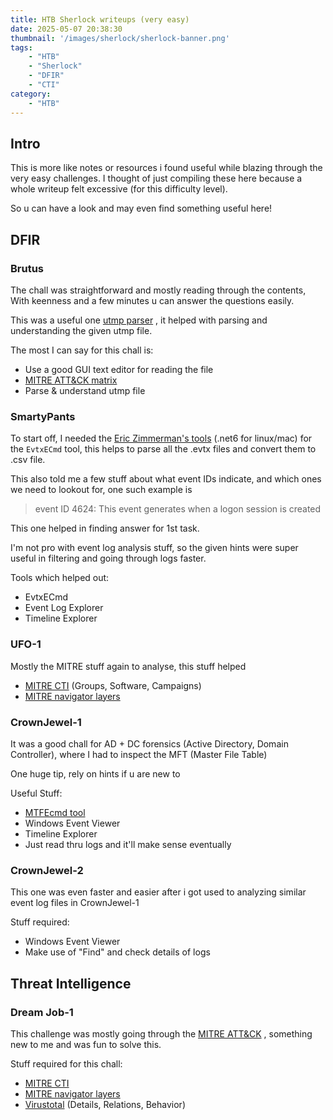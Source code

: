 ```yaml
---
title: HTB Sherlock writeups (very easy)
date: 2025-05-07 20:38:30
thumbnail: '/images/sherlock/sherlock-banner.png'
tags:
    - "HTB"
    - "Sherlock"
    - "DFIR"
    - "CTI"
category:
    - "HTB"
---
```


## Intro

This is more like notes or resources i found useful while blazing through the very easy challenges. I thought of just compiling these here because a whole writeup felt excessive (for this difficulty level).

So u can have a look and may even find something useful here!

## DFIR

### Brutus

The chall was straightforward and mostly reading through the contents, With keenness and a few minutes u can answer the questions easily.

This was a useful one [utmp parser](https://gist.github.com/4n6ist/99241df331bb06f393be935f82f036a5) , it helped with parsing and understanding the given utmp file.

The most I can say for this chall is:

- Use a good GUI text editor for reading the file
- [MITRE ATT&CK matrix](https://attack.mitre.org/matrices/enterprise/)
- Parse & understand utmp file


### SmartyPants

To start off, I needed the [Eric Zimmerman's tools](https://ericzimmerman.github.io/#!index.md) (.net6 for linux/mac) for the `EvtxECmd` tool, this helps to parse all the .evtx files and convert them to .csv file.

This also told me a few stuff about what event IDs indicate, and which ones we need to lookout for, one such example is

> event ID 4624: This event generates when a logon session is created 

This one helped in finding answer for 1st task.

I'm not pro with event log analysis stuff, so the given hints were super useful in filtering and going through logs faster.

Tools which helped out:

- EvtxECmd
- Event Log Explorer
- Timeline Explorer

### UFO-1

Mostly the MITRE stuff again to analyse, this stuff helped

- [MITRE CTI](https://attack.mitre.org/campaigns/) (Groups, Software, Campaigns)
- [MITRE navigator layers](https://mitre-attack.github.io/attack-navigator/)

### CrownJewel-1 

It was a good chall for AD + DC forensics (Active Directory, Domain Controller), where I had to inspect the MFT (Master File Table)

One huge tip, rely on hints if u are new to 

Useful Stuff:

- [MTFEcmd tool](https://github.com/EricZimmerman/MFTECmd)
- Windows Event Viewer
- Timeline Explorer
- Just read thru logs and it'll make sense eventually

### CrownJewel-2

This one was even faster and easier after i got used to analyzing similar event log files in CrownJewel-1 

Stuff required:

- Windows Event Viewer
- Make use of "Find" and check details of logs


## Threat Intelligence

### Dream Job-1

This challenge was mostly going through the [MITRE ATT&CK](https://attack.mitre.org/) , something new to me and was fun to solve this.

Stuff required for this chall:

- [MITRE CTI](https://attack.mitre.org/campaigns/)
- [MITRE navigator layers](https://mitre-attack.github.io/attack-navigator/)
- [Virustotal](https://www.virustotal.com/gui/home/upload) (Details, Relations, Behavior)

